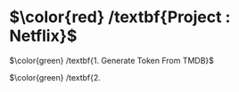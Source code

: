 # $\color{red} /textbf{Project : Netflix}$

$\color{green} /textbf{1. Generate Token From TMDB}$

$\color{green} /textbf{2. 
